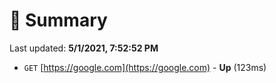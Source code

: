 # 📖 Summary
Last updated: **5/1/2021, 7:52:52 PM**

- `GET` [https://google.com](https://google.com) - **Up** (123ms)
